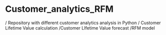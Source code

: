 # Customer_analytics_RFM

/ Repository with  different customer analytics analysis in Python
/ Customer Lifetime Value calculation
/Customer LIfetime Value forecast
/RFM model
